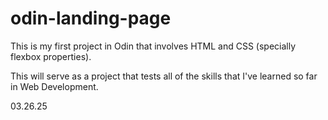 # odin-landing-page

This is my first project in Odin that involves HTML and CSS (specially flexbox properties).

This will serve as a project that tests all of the skills that I've learned so far in Web Development. 

03.26.25
